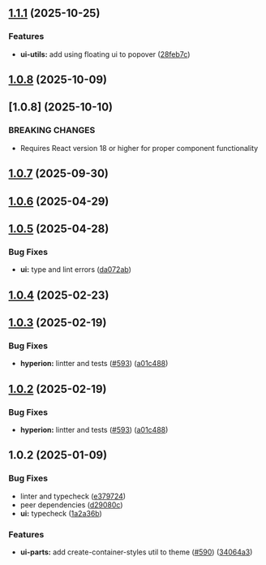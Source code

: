 

## [1.1.1](https://github.com/atls/hyperion/compare/@atls-ui-parts/popover@1.0.8...@atls-ui-parts/popover@1.1.1) (2025-10-25)


### Features


* **ui-utils:** add using floating ui to popover ([28feb7c](https://github.com/atls/hyperion/commit/28feb7c633e32eb997a4c6f047b7cb0952e62f11))





## [1.0.8](https://github.com/atls/hyperion/compare/@atls-ui-parts/popover@1.0.7...@atls-ui-parts/popover@1.0.8) (2025-10-09)








## [1.0.8] (2025-10-10)


### BREAKING CHANGES


* Requires React version 18 or higher for proper component functionality


## [1.0.7](https://github.com/atls/hyperion/compare/@atls-ui-parts/popover@1.0.6...@atls-ui-parts/popover@1.0.7) (2025-09-30)






## [1.0.6](https://github.com/atls/hyperion/compare/@atls-ui-parts/popover@1.0.5...@atls-ui-parts/popover@1.0.6) (2025-04-29)






## [1.0.5](https://github.com/atls/hyperion/compare/@atls-ui-parts/popover@1.0.4...@atls-ui-parts/popover@1.0.5) (2025-04-28)


### Bug Fixes


* **ui:** type and lint errors ([da072ab](https://github.com/atls/hyperion/commit/da072abf91f465b4a6f0b736e2b26c78a2891d1d))





## [1.0.4](https://github.com/atls/hyperion/compare/@atls-ui-parts/popover@1.0.3...@atls-ui-parts/popover@1.0.4) (2025-02-23)






## [1.0.3](https://github.com/atls/hyperion/compare/@atls-ui-parts/popover@1.0.2...@atls-ui-parts/popover@1.0.3) (2025-02-19)


### Bug Fixes


* **hyperion:** lintter and tests ([#593](https://github.com/atls/hyperion/issues/593)) ([a01c488](https://github.com/atls/hyperion/commit/a01c488064d6386f754aafd2eecb28a19396635e))





## [1.0.2](https://github.com/atls/hyperion/compare/@atls-ui-parts/popover@1.0.2...@atls-ui-parts/popover@1.0.2) (2025-02-19)


### Bug Fixes


* **hyperion:** lintter and tests ([#593](https://github.com/atls/hyperion/issues/593)) ([a01c488](https://github.com/atls/hyperion/commit/a01c488064d6386f754aafd2eecb28a19396635e))





## 1.0.2 (2025-01-09)


### Bug Fixes


* linter and typecheck ([e379724](https://github.com/atls/hyperion/commit/e379724b7dbf3c8cba2b0b94647239b0b37c5fb8))
* peer dependencies ([d29080c](https://github.com/atls/hyperion/commit/d29080cb0950b04e65ab7755571e350d3450b4dd))
* **ui:** typecheck ([1a2a36b](https://github.com/atls/hyperion/commit/1a2a36b8baeececd0b929dcdb94da3d38ae8ad1e))

### Features


* **ui-parts:** add create-container-styles util to theme ([#590](https://github.com/atls/hyperion/issues/590)) ([34064a3](https://github.com/atls/hyperion/commit/34064a384192b781fd6d667857f568d4f42228a4))


